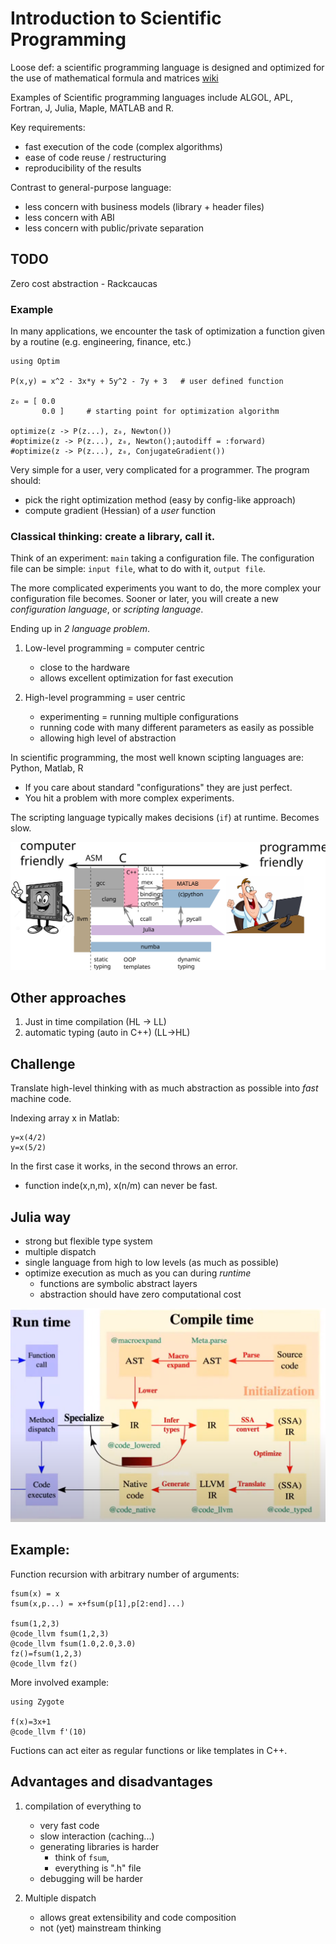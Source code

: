 # Introduction to Scientific Programming

Loose def: a scientific programming language is designed and optimized for the use of mathematical formula and matrices [wiki](https://en.wikipedia.org/wiki/Scientific_programming_language)

Examples of Scientific programming languages include ALGOL, APL, Fortran, J, Julia, Maple, MATLAB and R.

Key requirements:
- fast execution of the code (complex algorithms)
- ease of code reuse / restructuring 
- reproducibility of the results

Contrast to general-purpose language:
- less concern with business models (library + header files)
- less concern with ABI 
- less concern with public/private separation

## TODO
Zero cost abstraction - Rackcaucas


### Example
In many applications, we encounter the task of optimization a function given by a routine (e.g. engineering, finance, etc.)

```
using Optim

P(x,y) = x^2 - 3x*y + 5y^2 - 7y + 3   # user defined function

z₀ = [ 0.0
       0.0 ]     # starting point for optimization algorithm

optimize(z -> P(z...), z₀, Newton())
#optimize(z -> P(z...), z₀, Newton();autodiff = :forward)
#optimize(z -> P(z...), z₀, ConjugateGradient())

```

Very simple for a user, very complicated for a programmer. The program should:
 - pick the right optimization method (easy by config-like approach)
 - compute gradient (Hessian) of a *user* function

### Classical thinking: create a library, call it.

Think of an experiment: ```main``` taking a configuration file. The configuration file can be simple: ```input file```, what to do with it, ```output file```.

The more complicated experiments you want to do, the more complex your configuration file becomes. Sooner or later, you will create a new *configuration language*, or *scripting language*.

Ending up in *2 language problem*. 

1.  Low-level programming = computer centric
    - close to the hardware
    - allows excellent optimization for fast execution

2. High-level programming = user centric
    - experimenting = running multiple configurations
    - running code with many different parameters as easily as possible
    - allowing high level of abstraction

In scientific programming, the most well known scipting languages are: Python,  Matlab, R

- If you care about standard "configurations" they are just perfect. 
- You hit a problem with more complex experiments. 

The scripting language typically makes decisions (```if```) at runtime. Becomes slow.

![](julia-scope.svg)

## Other approaches
1. Just in time compilation (HL -> LL)
2. automatic typing (auto in C++) (LL->HL)

## Challenge
Translate high-level thinking with as much abstraction as possible into *fast* machine code.


Indexing array x in Matlab:
```
y=x(4/2)
y=x(5/2)
```
In the first case it works, in the second throws an error.
 - function inde(x,n,m), x(n/m) can never be fast.

## Julia way
- strong but flexible type system
- multiple dispatch
- single language from high to low levels (as much as possible)
- optimize execution as much as you can during *runtime*
    - functions are symbolic abstract layers
    - abstraction should have zero computational cost

![](julia-compilation.png)

## Example:
Function recursion with arbitrary number of arguments:
```
fsum(x) = x
fsum(x,p...) = x+fsum(p[1],p[2:end]...)

fsum(1,2,3)
@code_llvm fsum(1,2,3)
@code_llvm fsum(1.0,2.0,3.0)
fz()=fsum(1,2,3)
@code_llvm fz()
```

More involved example:
```
using Zygote

f(x)=3x+1
@code_llvm f'(10)
```

Fuctions can act eiter as regular functions or like templates in C++.

## Advantages and disadvantages
 1. compilation of everything to 
    + very fast code
    - slow interaction (caching...)
    - generating libraries is harder 
        - think of ```fsum```, 
        - everything is ".h" file
    - debugging will be harder

 2. Multiple dispatch
    + allows great extensibility and code composition
    - not (yet) mainstream thinking

